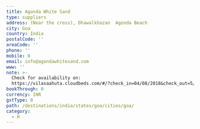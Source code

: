 ```yaml
---
title: Agonda White Sand
type: suppliers
address: (Near the cross), Dhawalkhazan  Agonda Beach
city: Goa
country: India
postalCode: ''
areaCode: ''
phone: ''
mobile: 0
email: info@agondawhitesand.com
www: ''
note: >-
  Check for availability on:
  https://vilasaahuta.cloudbeds.com/#/?check_in=04/08/2018&check_out=5/8/2018&page=1
bookThrough: 0
currency: INR
gstType: 0
path: /destinations/india/states/goa/cities/goa/
category:
  - H
---
```


